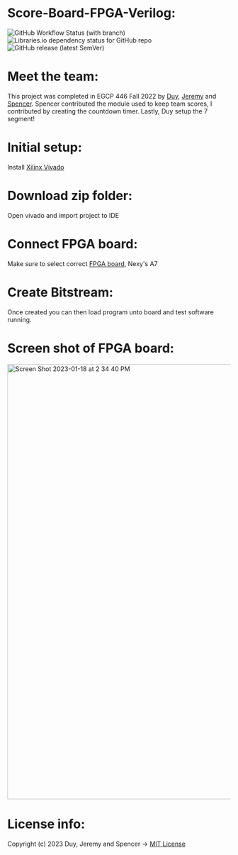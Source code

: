 # Score-Board-FPGA-Verilog:
![GitHub Workflow Status (with branch)](https://img.shields.io/github/actions/workflow/status/jge162/ScoreBoard-wTimer/verilog_review.yml?branch=main&style=for-the-badge)
![Libraries.io dependency status for GitHub repo](https://img.shields.io/librariesio/github/jge162/ScoreBoard-wTimer?style=for-the-badge)
![GitHub release (latest SemVer)](https://img.shields.io/github/v/release/jge162/ScoreBoard-wTimer?logo=github&style=for-the-badge)

# Meet the team:

This project was completed in EGCP 446 Fall 2022 by [Duy](https://github.com/duy301199), [Jeremy](https://github.com/jge162) and [Spencer](https://github.com/5pencerW).
Spencer contributed the module used to keep team scores, I contributed by
creating the countdown timer. Lastly, Duy setup the 7 segment!

# Initial setup:
Install [Xilinx Vivado](https://www.xilinx.com/products/design-tools/vivado.html)

# Download zip folder:
Open vivado and import project to IDE

# Connect FPGA board:
Make sure to select correct [FPGA board](https://digilent.com/shop/nexys-a7-fpga-trainer-board-recommended-for-ece-curriculum/), Nexy's A7

# Create Bitstream:
Once created you can then load program unto board and 
test software running.

# Screen shot of FPGA board: 

<img width="981" alt="Screen Shot 2023-01-18 at 2 34 40 PM" src="https://user-images.githubusercontent.com/31228460/213310150-10f8d1d6-073c-4136-9665-c977dc508e0f.png">

# License info:
Copyright (c) 2023 Duy, Jeremy and Spencer -> 
[MIT License](https://github.com/jge162/ScoreBoard-wTimer/blob/main/License/MIT%20license)
